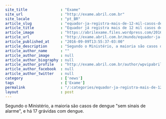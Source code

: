 ```yaml
---
site_title               : "Exame"
site_url                 : "http://exame.abril.com.br"
site_locale              : "pt_BR"
article_slug             : "equador-ja-registra-mais-de-12-mil-casos-de-dengue"
article_title            : "Equador já registra mais de 12 mil casos de dengue"
article_image            : "https://abrilexame.files.wordpress.com/2016/09/size_960_16_9_aedes-aegypti-mosquito-transmissor-da-dengue-e-zika-virus1.jpg?quality=70&strip=all&w=960"
article_url              : "http://exame.abril.com.br/mundo/equador-ja-registra-mais-de-12-mil-casos-de-dengue/"
article_published_at     : "2016-09-09T13:55:37-03:00"
article_description      : "Segundo o Ministério, a maioria são casos de dengue 'sem sinais de alarme', e há 17 grávidas com dengue."
article_author_name      : ""
article_author_image     : null
article_author_biography : null
article_author_profile   : "http://exame.abril.com.br/author/wpvipabril/"
article_author_facebook  : null
article_author_twitter   : null
category                 : ['news']
tags                     : ['Exame']
permalink                : "/:categories/equador-ja-registra-mais-de-12-mil-casos-de-dengue/"
layout                   : post
---
```


Segundo o Ministério, a maioria são casos de dengue "sem sinais de alarme", e há 17 grávidas com dengue.
